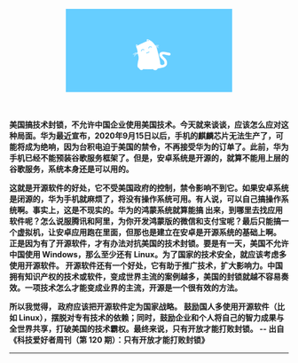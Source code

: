 <p align="center">
  <img src="https://github.com/parzulpan/parzulpan/blob/master/resources/header.gif" width="300"/> 
</p>
<br>
<b>
  
  美国搞技术封锁，不允许中国企业使用美国技术。今天就来谈谈，应该怎么应对这种局面。华为最近宣布，2020年9月15日以后，手机的麒麟芯片无法生产了，可能将成为绝响，因为台积电迫于美国的禁令，不再接受华为的订单了。此前，华为手机已经不能预装谷歌服务框架了。但是，安卓系统是开源的，就算不能用上层的谷歌服务，系统本身还是可以用的。
  
  这就是开源软件的好处，它不受美国政府的控制，禁令影响不到它。如果安卓系统是闭源的，华为手机就麻烦了，将没有操作系统可用。有人说，可以自己搞操作系统啊。事实上，这是不现实的。华为的鸿蒙系统就算能搞 出来，到哪里去找应用软件呢？怎么说服腾讯和阿里，为你开发鸿蒙版的微信和支付宝呢？最后只能搞一个虚拟机，让安卓应用跑在里面，但那也是建立在安卓是开源系统的基础上啊。
  正是因为有了开源软件，才有办法对抗美国的技术封锁。要是有一天，美国不允许中国使用 Windows，那么至少还有 Linux。为了国家的技术安全，就应该考虑多使用开源软件。
  开源软件还有一个好处，它有助于推广技术，扩大影响力。中国拥有知识产权的技术或软件，变成世界主流的案例越多，美国的封锁就越不容易奏效。一项技术怎么才能变成业界的主流，开源是一个很有效的方法。

  所以我觉得， 政府应该把开源软件定为国家战略。 鼓励国人多使用开源软件（比如 Linux），摆脱对专有技术的依赖；同时，鼓励企业和个人将自己的智力成果与全世界共享，打破美国的技术霸权。最终来说，只有开放才能打败封锁。
                                                                                                                -- 出自《科技爱好者周刊（第 120 期）：只有开放才能打败封锁》
</b>

-------
